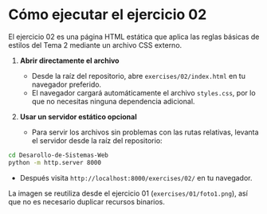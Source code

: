 # Cómo ejecutar el ejercicio 02

El ejercicio 02 es una página HTML estática que aplica las reglas básicas de estilos del Tema 2 mediante un archivo CSS externo.

1. **Abrir directamente el archivo**
   - Desde la raíz del repositorio, abre `exercises/02/index.html` en tu navegador preferido.
   - El navegador cargará automáticamente el archivo `styles.css`, por lo que no necesitas ninguna dependencia adicional.

2. **Usar un servidor estático opcional**
   - Para servir los archivos sin problemas con las rutas relativas, levanta el servidor desde la raíz del repositorio:

```bash
cd Desarollo-de-Sistemas-Web
python -m http.server 8000
```

   - Después visita `http://localhost:8000/exercises/02/` en tu navegador.

La imagen se reutiliza desde el ejercicio 01 (`exercises/01/foto1.png`), así que no es necesario duplicar recursos binarios.
